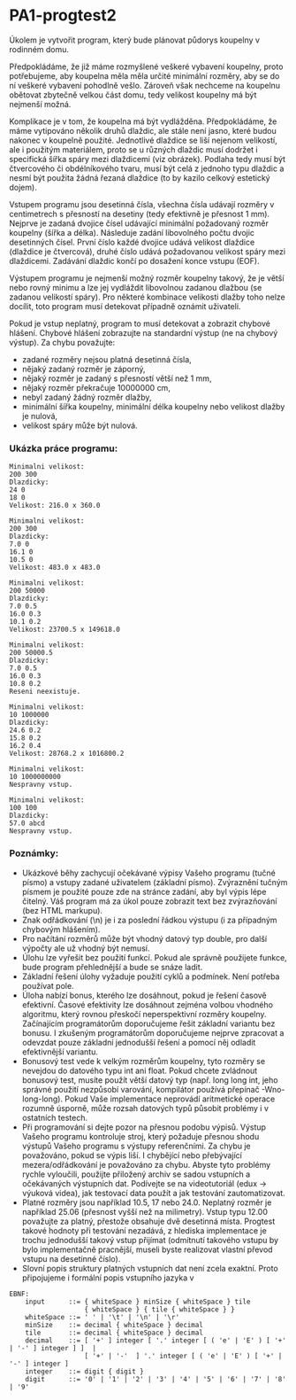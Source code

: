 # PA1-progtest2

Úkolem je vytvořit program, který bude plánovat půdorys koupelny v rodinném domu.

Předpokládáme, že již máme rozmyšlené veškeré vybavení koupelny, proto potřebujeme, aby koupelna měla měla určité minimální rozměry, aby se do ní veškeré vybavení pohodlně vešlo. Zároveň však nechceme na koupelnu obětovat zbytečně velkou část domu, tedy velikost koupelny má být nejmenší možná.

Komplikace je v tom, že koupelna má být vydlážděna. Předpokládáme, že máme vytipováno několik druhů dlaždic, ale stále není jasno, které budou nakonec v koupelně použité. Jednotlivé dlaždice se liší nejenom velikostí, ale i použitým materiálem, proto se u různých dlaždic musí dodržet i specifická šířka spáry mezi dlaždicemi (viz obrázek). Podlaha tedy musí být čtvercového či obdélníkového tvaru, musí být celá z jednoho typu dlaždic a nesmí být použita žádná řezaná dlaždice (to by kazilo celkový estetický dojem).

Vstupem programu jsou desetinná čísla, všechna čísla udávají rozměry v centimetrech s přesností na desetiny (tedy efektivně je přesnost 1 mm). Nejprve je zadaná dvojice čísel udávající minimální požadovaný rozměr koupelny (šířka a délka). Následuje zadání libovolného počtu dvojic desetinných čísel. První číslo každé dvojice udává velikost dlaždice (dlaždice je čtvercová), druhé číslo udává požadovanou velikost spáry mezi dlaždicemi. Zadávání dlaždic končí po dosažení konce vstupu (EOF).

Výstupem programu je nejmenší možný rozměr koupelny takový, že je větší nebo rovný minimu a lze jej vydláždit libovolnou zadanou dlažbou (se zadanou velikostí spáry). Pro některé kombinace velikosti dlažby toho nelze docílit, toto program musí detekovat případně oznámit uživateli.


Pokud je vstup neplatný, program to musí detekovat a zobrazit chybové hlášení. Chybové hlášení zobrazujte na standardní výstup (ne na chybový výstup). Za chybu považujte:
* zadané rozměry nejsou platná desetinná čísla,
* nějaký zadaný rozměr je záporný,
* nějaký rozměr je zadaný s přesností větší než 1 mm,
* nějaký rozměr překračuje 10000000 cm,
* nebyl zadaný žádný rozměr dlažby,
* minimální šířka koupelny, minimální délka koupelny nebo velikost dlažby je nulová,
* velikost spáry může být nulová.

### Ukázka práce programu:
```
Minimalni velikost:
200 300
Dlazdicky:
24 0
18 0
Velikost: 216.0 x 360.0
```
```
Minimalni velikost:
200 300
Dlazdicky:
7.0 0
16.1 0
10.5 0
Velikost: 483.0 x 483.0
```
```
Minimalni velikost:
200 50000
Dlazdicky:
7.0 0.5
16.0 0.3
10.1 0.2
Velikost: 23700.5 x 149618.0
```
```
Minimalni velikost:
200 50000.5
Dlazdicky:
7.0 0.5
16.0 0.3
10.8 0.2
Reseni neexistuje.
```
```
Minimalni velikost:
10 1000000
Dlazdicky:
24.6 0.2
15.8 0.2
16.2 0.4
Velikost: 28768.2 x 1016800.2
```
```
Minimalni velikost:
10 1000000000
Nespravny vstup.
```
```
Minimalni velikost:
100 100
Dlazdicky:
57.0 abcd
Nespravny vstup.
```
### Poznámky:
* Ukázkové běhy zachycují očekávané výpisy Vašeho programu (tučné písmo) a vstupy zadané uživatelem (základní písmo). Zvýraznění tučným písmem je použité pouze zde na stránce zadání, aby byl výpis lépe čitelný. Váš program má za úkol pouze zobrazit text bez zvýrazňování (bez HTML markupu).
* Znak odřádkování (\n) je i za poslední řádkou výstupu (i za případným chybovým hlášením).
* Pro načítání rozměrů může být vhodný datový typ double, pro další výpočty ale už vhodný být nemusí.
* Úlohu lze vyřešit bez použití funkcí. Pokud ale správně použijete funkce, bude program přehlednější a bude se snáze ladit.
* Základní řešení úlohy vyžaduje použití cyklů a podmínek. Není potřeba používat pole.
* Úloha nabízí bonus, kterého lze dosáhnout, pokud je řešení časově efektivní. Časové efektivity lze dosáhnout zejména volbou vhodného algoritmu, který rovnou přeskočí neperspektivní rozměry koupelny. Začínajícím programátorům doporučujeme řešit základní variantu bez bonusu. I zkušeným programátorům doporučujeme nejprve zpracovat a odevzdat pouze základní jednodušší řešení a pomocí něj odladit efektivnější variantu.
* Bonusový test vede k velkým rozměrům koupelny, tyto rozměry se nevejdou do datového typu int ani float. Pokud chcete zvládnout bonusový test, musíte použít větší datový typ (např. long long int, jeho správné použití nezpůsobí varování, kompilátor používá přepínač -Wno-long-long). Pokud Vaše implementace neprovádí aritmetické operace rozumně úsporně, může rozsah datových typů působit problémy i v ostatních testech.
* Při programování si dejte pozor na přesnou podobu výpisů. Výstup Vašeho programu kontroluje stroj, který požaduje přesnou shodu výstupů Vašeho programu s výstupy referenčními. Za chybu je považováno, pokud se výpis liší. I chybějící nebo přebývající mezera/odřádkování je považováno za chybu. Abyste tyto problémy rychle vyloučili, použijte přiložený archiv se sadou vstupních a očekávaných výstupních dat. Podívejte se na videotutoriál (edux -> výuková videa), jak testovací data použít a jak testování zautomatizovat.
* Platné rozměry jsou například 10.5, 17 nebo 24.0. Neplatný rozměr je například 25.06 (přesnost vyšší než na milimetry). Vstup typu 12.00 považujte za platný, přestože obsahuje dvě desetinná místa. Progtest takové hodnoty při testování nezadává, z hlediska implementace je trochu jednodušší takový vstup přijímat (odmítnutí takového vstupu by bylo implementačně pracnější, museli byste realizovat vlastní převod vstupu na desetinné číslo).
* Slovní popis struktury platných vstupních dat není zcela exaktní. Proto připojujeme i formální popis vstupního jazyka v 
```
EBNF:
    input      ::= { whiteSpace } minSize { whiteSpace } tile 
                   { whiteSpace } { tile { whiteSpace } }
    whiteSpace ::= ' ' | '\t' | '\n' | '\r'
    minSize    ::= decimal { whiteSpace } decimal
    tile       ::= decimal { whiteSpace } decimal
    decimal    ::= [ '+' ] integer [ '.' integer [ ( 'e' | 'E' ) [ '+' | '-' ] integer ] ]  |
                   [ '+' | '-'  ] '.' integer [ ( 'e' | 'E' ) [ '+' | '-' ] integer ]
    integer    ::= digit { digit }
    digit      ::= '0' | '1' | '2' | '3' | '4' | '5' | '6' | '7' | '8' | '9'
 ```
